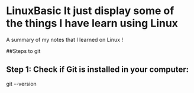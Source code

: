 # LinuxBasic It just display some of the things I have learn using Linux

A summary of my notes that I learned on Linux !

##Steps to git

## Step 1: Check if Git is installed in your computer:

git --version
